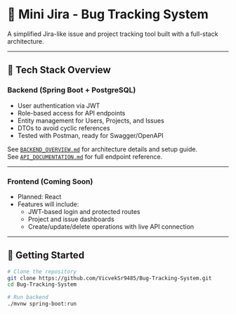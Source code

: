 # 🐞 Mini Jira - Bug Tracking System

A simplified Jira-like issue and project tracking tool built with a full-stack architecture.

---

## 🔧 Tech Stack Overview

### Backend (Spring Boot + PostgreSQL)
- User authentication via JWT
- Role-based access for API endpoints
- Entity management for Users, Projects, and Issues
- DTOs to avoid cyclic references
- Tested with Postman, ready for Swagger/OpenAPI

See [`BACKEND_OVERVIEW.md`](BACKEND_OVERVIEW.md) for architecture details and setup guide.  
See [`API_DOCUMENTATION.md`](API_DOCUMENTATION.md) for full endpoint reference.

---

### Frontend (Coming Soon)
- Planned: React
- Features will include:
  - JWT-based login and protected routes
  - Project and issue dashboards
  - Create/update/delete operations with live API connection

---

## 🚀 Getting Started

```bash
# Clone the repository
git clone https://github.com/VicvekSr9485/Bug-Tracking-System.git
cd Bug-Tracking-System

# Run backend
./mvnw spring-boot:run
